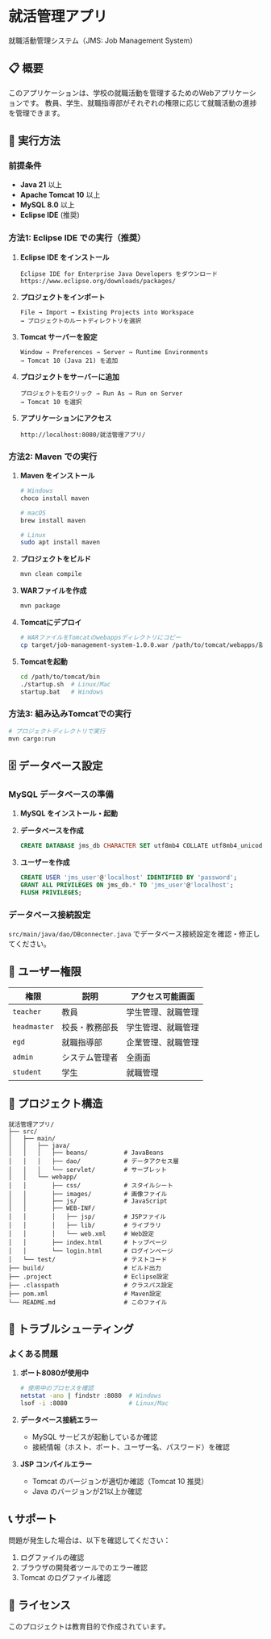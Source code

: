 # 就活管理アプリ

就職活動管理システム（JMS: Job Management System）

## 📋 概要

このアプリケーションは、学校の就職活動を管理するためのWebアプリケーションです。
教員、学生、就職指導部がそれぞれの権限に応じて就職活動の進捗を管理できます。

## 🚀 実行方法

### 前提条件

- **Java 21** 以上
- **Apache Tomcat 10** 以上
- **MySQL 8.0** 以上
- **Eclipse IDE** (推奨)

### 方法1: Eclipse IDE での実行（推奨）

1. **Eclipse IDE をインストール**
   ```
   Eclipse IDE for Enterprise Java Developers をダウンロード
   https://www.eclipse.org/downloads/packages/
   ```

2. **プロジェクトをインポート**
   ```
   File → Import → Existing Projects into Workspace
   → プロジェクトのルートディレクトリを選択
   ```

3. **Tomcat サーバーを設定**
   ```
   Window → Preferences → Server → Runtime Environments
   → Tomcat 10 (Java 21) を追加
   ```

4. **プロジェクトをサーバーに追加**
   ```
   プロジェクトを右クリック → Run As → Run on Server
   → Tomcat 10 を選択
   ```

5. **アプリケーションにアクセス**
   ```
   http://localhost:8080/就活管理アプリ/
   ```

### 方法2: Maven での実行

1. **Maven をインストール**
   ```bash
   # Windows
   choco install maven
   
   # macOS
   brew install maven
   
   # Linux
   sudo apt install maven
   ```

2. **プロジェクトをビルド**
   ```bash
   mvn clean compile
   ```

3. **WARファイルを作成**
   ```bash
   mvn package
   ```

4. **Tomcatにデプロイ**
   ```bash
   # WARファイルをTomcatのwebappsディレクトリにコピー
   cp target/job-management-system-1.0.0.war /path/to/tomcat/webapps/就活管理アプリ.war
   ```

5. **Tomcatを起動**
   ```bash
   cd /path/to/tomcat/bin
   ./startup.sh  # Linux/Mac
   startup.bat   # Windows
   ```

### 方法3: 組み込みTomcatでの実行

```bash
# プロジェクトディレクトリで実行
mvn cargo:run
```

## 🗄️ データベース設定

### MySQL データベースの準備

1. **MySQL をインストール・起動**

2. **データベースを作成**
   ```sql
   CREATE DATABASE jms_db CHARACTER SET utf8mb4 COLLATE utf8mb4_unicode_ci;
   ```

3. **ユーザーを作成**
   ```sql
   CREATE USER 'jms_user'@'localhost' IDENTIFIED BY 'password';
   GRANT ALL PRIVILEGES ON jms_db.* TO 'jms_user'@'localhost';
   FLUSH PRIVILEGES;
   ```

### データベース接続設定

`src/main/java/dao/DBconnecter.java` でデータベース接続設定を確認・修正してください。

## 👥 ユーザー権限

| 権限 | 説明 | アクセス可能画面 |
|------|------|------------------|
| `teacher` | 教員 | 学生管理、就職管理 |
| `headmaster` | 校長・教務部長 | 学生管理、就職管理 |
| `egd` | 就職指導部 | 企業管理、就職管理 |
| `admin` | システム管理者 | 全画面 |
| `student` | 学生 | 就職管理 |

## 📁 プロジェクト構造

```
就活管理アプリ/
├── src/
│   ├── main/
│   │   ├── java/
│   │   │   ├── beans/          # JavaBeans
│   │   │   ├── dao/            # データアクセス層
│   │   │   └── servlet/        # サーブレット
│   │   └── webapp/
│   │       ├── css/            # スタイルシート
│   │       ├── images/         # 画像ファイル
│   │       ├── js/             # JavaScript
│   │       ├── WEB-INF/
│   │       │   ├── jsp/        # JSPファイル
│   │       │   ├── lib/        # ライブラリ
│   │       │   └── web.xml     # Web設定
│   │       ├── index.html      # トップページ
│   │       └── login.html      # ログインページ
│   └── test/                   # テストコード
├── build/                      # ビルド出力
├── .project                    # Eclipse設定
├── .classpath                  # クラスパス設定
├── pom.xml                     # Maven設定
└── README.md                   # このファイル
```

## 🔧 トラブルシューティング

### よくある問題

1. **ポート8080が使用中**
   ```bash
   # 使用中のプロセスを確認
   netstat -ano | findstr :8080  # Windows
   lsof -i :8080                 # Linux/Mac
   ```

2. **データベース接続エラー**
   - MySQL サービスが起動しているか確認
   - 接続情報（ホスト、ポート、ユーザー名、パスワード）を確認

3. **JSP コンパイルエラー**
   - Tomcat のバージョンが適切か確認（Tomcat 10 推奨）
   - Java のバージョンが21以上か確認

## 📞 サポート

問題が発生した場合は、以下を確認してください：

1. ログファイルの確認
2. ブラウザの開発者ツールでのエラー確認
3. Tomcat のログファイル確認

## 📝 ライセンス

このプロジェクトは教育目的で作成されています。 